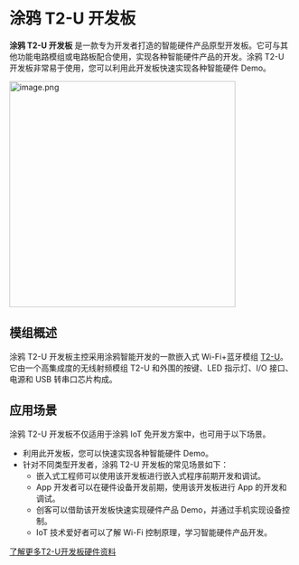 # 涂鸦 T2-U 开发板
**涂鸦 T2-U 开发板** 是一款专为开发者打造的智能硬件产品原型开发板。它可与其他功能电路模组或电路板配合使用，实现各种智能硬件产品的开发。涂鸦 T2-U 开发板非常易于使用，您可以利用此开发板快速实现各种智能硬件 Demo。

<img alt="image.png" src="https://airtake-public-data-1254153901.cos.ap-shanghai.myqcloud.com/content-platform/hestia/16781047011ffea0d5520.png" width="400">

## 模组概述
涂鸦 T2-U 开发板主控采用涂鸦智能开发的一款嵌入式 Wi-Fi+蓝牙模组 [T2-U](https://developer.tuya.com/cn/docs/iot/T2-U-module-datasheet?id=Kce1tncb80ldq)。它由一个高集成度的无线射频模组 T2-U 和外围的按键、LED 指示灯、I/O 接口、电源和 USB 转串口芯片构成。


## 应用场景
涂鸦 T2-U 开发板不仅适用于涂鸦 IoT 免开发方案中，也可用于以下场景。
- 利用此开发板，您可以快速实现各种智能硬件 Demo。
- 针对不同类型开发者，涂鸦 T2-U 开发板的常见场景如下：
    - 嵌入式工程师可以使用该开发板进行嵌入式程序前期开发和调试。
    - App 开发者可以在硬件设备开发前期，使用该开发板进行 App 的开发和调试。
    - 创客可以借助该开发板快速实现硬件产品 Demo，并通过手机实现设备控制。
    - IoT 技术爱好者可以了解 Wi-Fi 控制原理，学习智能硬件产品开发。



[了解更多T2-U开发板硬件资料](./hardware/board.md)